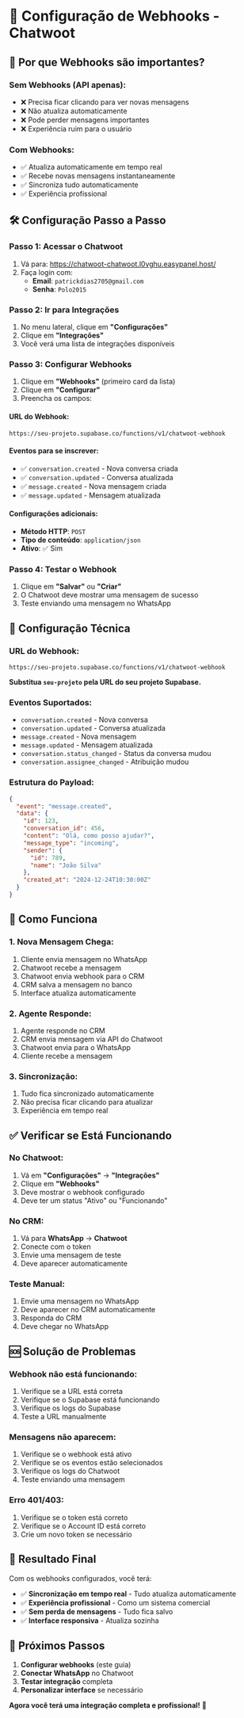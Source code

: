 # 🔗 Configuração de Webhooks - Chatwoot

## 🎯 **Por que Webhooks são importantes?**

### **Sem Webhooks (API apenas):**
- ❌ Precisa ficar clicando para ver novas mensagens
- ❌ Não atualiza automaticamente
- ❌ Pode perder mensagens importantes
- ❌ Experiência ruim para o usuário

### **Com Webhooks:**
- ✅ Atualiza automaticamente em tempo real
- ✅ Recebe novas mensagens instantaneamente
- ✅ Sincroniza tudo automaticamente
- ✅ Experiência profissional

## 🛠️ **Configuração Passo a Passo**

### **Passo 1: Acessar o Chatwoot**
1. Vá para: https://chatwoot-chatwoot.l0vghu.easypanel.host/
2. Faça login com:
   - **Email**: `patrickdias2705@gmail.com`
   - **Senha**: `Polo2015`

### **Passo 2: Ir para Integrações**
1. No menu lateral, clique em **"Configurações"**
2. Clique em **"Integrações"**
3. Você verá uma lista de integrações disponíveis

### **Passo 3: Configurar Webhooks**
1. Clique em **"Webhooks"** (primeiro card da lista)
2. Clique em **"Configurar"**
3. Preencha os campos:

#### **URL do Webhook:**
```
https://seu-projeto.supabase.co/functions/v1/chatwoot-webhook
```

#### **Eventos para se inscrever:**
- ✅ `conversation.created` - Nova conversa criada
- ✅ `conversation.updated` - Conversa atualizada
- ✅ `message.created` - Nova mensagem criada
- ✅ `message.updated` - Mensagem atualizada

#### **Configurações adicionais:**
- **Método HTTP**: `POST`
- **Tipo de conteúdo**: `application/json`
- **Ativo**: ✅ Sim

### **Passo 4: Testar o Webhook**
1. Clique em **"Salvar"** ou **"Criar"**
2. O Chatwoot deve mostrar uma mensagem de sucesso
3. Teste enviando uma mensagem no WhatsApp

## 🔧 **Configuração Técnica**

### **URL do Webhook:**
```
https://seu-projeto.supabase.co/functions/v1/chatwoot-webhook
```

**Substitua `seu-projeto` pela URL do seu projeto Supabase.**

### **Eventos Suportados:**
- `conversation.created` - Nova conversa
- `conversation.updated` - Conversa atualizada
- `message.created` - Nova mensagem
- `message.updated` - Mensagem atualizada
- `conversation.status_changed` - Status da conversa mudou
- `conversation.assignee_changed` - Atribuição mudou

### **Estrutura do Payload:**
```json
{
  "event": "message.created",
  "data": {
    "id": 123,
    "conversation_id": 456,
    "content": "Olá, como posso ajudar?",
    "message_type": "incoming",
    "sender": {
      "id": 789,
      "name": "João Silva"
    },
    "created_at": "2024-12-24T10:30:00Z"
  }
}
```

## 🚀 **Como Funciona**

### **1. Nova Mensagem Chega:**
1. Cliente envia mensagem no WhatsApp
2. Chatwoot recebe a mensagem
3. Chatwoot envia webhook para o CRM
4. CRM salva a mensagem no banco
5. Interface atualiza automaticamente

### **2. Agente Responde:**
1. Agente responde no CRM
2. CRM envia mensagem via API do Chatwoot
3. Chatwoot envia para o WhatsApp
4. Cliente recebe a mensagem

### **3. Sincronização:**
1. Tudo fica sincronizado automaticamente
2. Não precisa ficar clicando para atualizar
3. Experiência em tempo real

## ✅ **Verificar se Está Funcionando**

### **No Chatwoot:**
1. Vá em **"Configurações"** → **"Integrações"**
2. Clique em **"Webhooks"**
3. Deve mostrar o webhook configurado
4. Deve ter um status "Ativo" ou "Funcionando"

### **No CRM:**
1. Vá para **WhatsApp** → **Chatwoot**
2. Conecte com o token
3. Envie uma mensagem de teste
4. Deve aparecer automaticamente

### **Teste Manual:**
1. Envie uma mensagem no WhatsApp
2. Deve aparecer no CRM automaticamente
3. Responda do CRM
4. Deve chegar no WhatsApp

## 🆘 **Solução de Problemas**

### **Webhook não está funcionando:**
1. Verifique se a URL está correta
2. Verifique se o Supabase está funcionando
3. Verifique os logs do Supabase
4. Teste a URL manualmente

### **Mensagens não aparecem:**
1. Verifique se o webhook está ativo
2. Verifique se os eventos estão selecionados
3. Verifique os logs do Chatwoot
4. Teste enviando uma mensagem

### **Erro 401/403:**
1. Verifique se o token está correto
2. Verifique se o Account ID está correto
3. Crie um novo token se necessário

## 🎉 **Resultado Final**

Com os webhooks configurados, você terá:

- ✅ **Sincronização em tempo real** - Tudo atualiza automaticamente
- ✅ **Experiência profissional** - Como um sistema comercial
- ✅ **Sem perda de mensagens** - Tudo fica salvo
- ✅ **Interface responsiva** - Atualiza sozinha

## 📱 **Próximos Passos**

1. **Configurar webhooks** (este guia)
2. **Conectar WhatsApp** no Chatwoot
3. **Testar integração** completa
4. **Personalizar interface** se necessário

**Agora você terá uma integração completa e profissional!** 🚀

